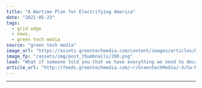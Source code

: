 ```yaml
---
title: "A Wartime Plan for Electrifying America"
date: "2021-05-23"
tags: 
  - grid edge
  - news,
  - green tech media
source: "green tech media"
image_url: "https://assets.greentechmedia.com/content/images/articles/Unclesamwantyou.jpeg"
image_fp: "/assets/img/post_thumbnails/200.png"
lead: "What if someone told you that we have everything we need to decarbonize most of the economy? We would just need to start electrifying every new car, furnace, water heater, drier, and cookstove, and industrial process starting right now. And yeah, and ..."
article_url: "http://feeds.greentechmedia.com/~r/GreentechMedia/~3/Cw-NLr0cAPg/a-wartime-plan-for-electrifying-america"
---
```


---
